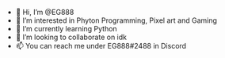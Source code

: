 - 👋 Hi, I’m @EG888
- 👀 I’m interested in Phyton Programming, Pixel art and Gaming
- 🌱 I’m currently learning Python
- 💞️ I’m looking to collaborate on idk
- 📫 You can reach me under EG888#2488 in Discord

<!---
EG888/EG888 is a ✨ special ✨ repository because its `README.md` (this file) appears on your GitHub profile.
You can click the Preview link to take a look at your changes.
--->
